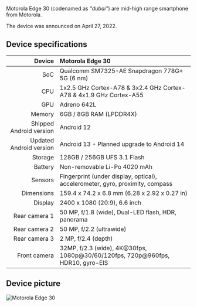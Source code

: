Motorola Edge 30 (codenamed as _"dubai"_) are mid-high range smartphone from Motorola.

The device was announced on April 27, 2022.

## Device specifications

| Device       | Motorola Edge 30                                |
| -----------: | :---------------------------------------------- |
| SoC          | Qualcomm SM7325-AE Snapdragon 778G+ 5G (6 nm)   |
| CPU          | 1x2.5 GHz Cortex-A78 & 3x2.4 GHz Cortex-A78 & 4x1.9 GHz Cortex-A55 |
| GPU          | Adreno 642L                                     |
| Memory       | 6GB / 8GB RAM (LPDDR4X)                         |
| Shipped Android version | Android 12                           |
| Updated Android version | Android 13 - Planned upgrade to Android 14 |
| Storage      | 128GB / 256GB UFS 3.1 Flash                     |
| Battery      | Non-removable Li-Po 4020 mAh                    |
| Sensors      | Fingerprint (under display, optical), accelerometer, gyro, proximity, compass |
| Dimensions   | 159.4 x 74.2 x 6.8 mm (6.28 x 2.92 x 0.27 in)   |
| Display      | 2400 x 1080 (20:9), 6.6 inch                    |
| Rear camera 1 | 50 MP, f/1.8 (wide), Dual-LED flash, HDR, panorama |
| Rear camera 2 | 50 MP, f/2.2 (ultrawide)                       |
| Rear camera 3 | 2 MP, f/2.4 (depth)                            |
| Front camera | 32MP, f/2.3 (wide), 4K@30fps, 1080p@30/60/120fps, 720p@960fps, HDR10, gyro-EIS |

## Device picture

![Motorola Edge 30](https://fdn2.gsmarena.com/vv/pics/motorola/motorola-edge-30-1.jpg "Motorola Edge 30 in Aurora Green color")